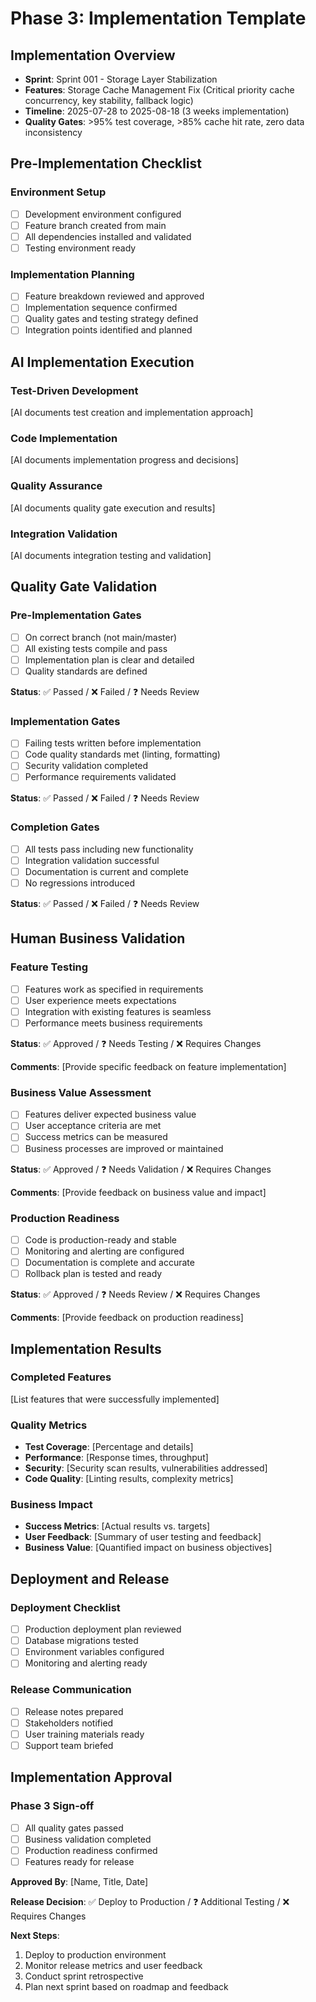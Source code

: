 # Phase 3: Implementation Template

## Implementation Overview
- **Sprint**: Sprint 001 - Storage Layer Stabilization
- **Features**: Storage Cache Management Fix (Critical priority cache concurrency, key stability, fallback logic)
- **Timeline**: 2025-07-28 to 2025-08-18 (3 weeks implementation)
- **Quality Gates**: >95% test coverage, >85% cache hit rate, zero data inconsistency

## Pre-Implementation Checklist

### Environment Setup
- [ ] Development environment configured
- [ ] Feature branch created from main
- [ ] All dependencies installed and validated
- [ ] Testing environment ready

### Implementation Planning
- [ ] Feature breakdown reviewed and approved
- [ ] Implementation sequence confirmed
- [ ] Quality gates and testing strategy defined
- [ ] Integration points identified and planned

## AI Implementation Execution

### Test-Driven Development
[AI documents test creation and implementation approach]

### Code Implementation
[AI documents implementation progress and decisions]

### Quality Assurance
[AI documents quality gate execution and results]

### Integration Validation
[AI documents integration testing and validation]

## Quality Gate Validation

### Pre-Implementation Gates
- [ ] On correct branch (not main/master)
- [ ] All existing tests compile and pass
- [ ] Implementation plan is clear and detailed
- [ ] Quality standards are defined

**Status**: ✅ Passed / ❌ Failed / ❓ Needs Review

### Implementation Gates
- [ ] Failing tests written before implementation
- [ ] Code quality standards met (linting, formatting)
- [ ] Security validation completed
- [ ] Performance requirements validated

**Status**: ✅ Passed / ❌ Failed / ❓ Needs Review

### Completion Gates
- [ ] All tests pass including new functionality
- [ ] Integration validation successful
- [ ] Documentation is current and complete
- [ ] No regressions introduced

**Status**: ✅ Passed / ❌ Failed / ❓ Needs Review

## Human Business Validation

### Feature Testing
- [ ] Features work as specified in requirements
- [ ] User experience meets expectations
- [ ] Integration with existing features is seamless
- [ ] Performance meets business requirements

**Status**: ✅ Approved / ❓ Needs Testing / ❌ Requires Changes

**Comments**:
[Provide specific feedback on feature implementation]

### Business Value Assessment
- [ ] Features deliver expected business value
- [ ] User acceptance criteria are met
- [ ] Success metrics can be measured
- [ ] Business processes are improved or maintained

**Status**: ✅ Approved / ❓ Needs Validation / ❌ Requires Changes

**Comments**:
[Provide feedback on business value and impact]

### Production Readiness
- [ ] Code is production-ready and stable
- [ ] Monitoring and alerting are configured
- [ ] Documentation is complete and accurate
- [ ] Rollback plan is tested and ready

**Status**: ✅ Approved / ❓ Needs Review / ❌ Requires Changes

**Comments**:
[Provide feedback on production readiness]

## Implementation Results

### Completed Features
[List features that were successfully implemented]

### Quality Metrics
- **Test Coverage**: [Percentage and details]
- **Performance**: [Response times, throughput]
- **Security**: [Security scan results, vulnerabilities addressed]
- **Code Quality**: [Linting results, complexity metrics]

### Business Impact
- **Success Metrics**: [Actual results vs. targets]
- **User Feedback**: [Summary of user testing and feedback]
- **Business Value**: [Quantified impact on business objectives]

## Deployment and Release

### Deployment Checklist
- [ ] Production deployment plan reviewed
- [ ] Database migrations tested
- [ ] Environment variables configured
- [ ] Monitoring and alerting ready

### Release Communication
- [ ] Release notes prepared
- [ ] Stakeholders notified
- [ ] User training materials ready
- [ ] Support team briefed

## Implementation Approval

### Phase 3 Sign-off
- [ ] All quality gates passed
- [ ] Business validation completed
- [ ] Production readiness confirmed
- [ ] Features ready for release

**Approved By**: [Name, Title, Date]

**Release Decision**: ✅ Deploy to Production / ❓ Additional Testing / ❌ Requires Changes

**Next Steps**:
1. Deploy to production environment
2. Monitor release metrics and user feedback
3. Conduct sprint retrospective
4. Plan next sprint based on roadmap and feedback